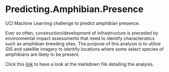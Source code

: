 # Predicting.Amphibian.Presence
UCI Machine Learning challenge to predict amphibian presence.

Ever so often, construction/development of infrastructure is preceded by environmental impact assessments that need to identify characteristics such as amphibian breeding sites. The purpose of this analysis is to utilize GIS and satellite imagery to identify locations where some select species of amphibians are likely to be present. 

Click this [link](https://github.com/dijiagberien/predicting.amphibian.presence/blob/main/predicting.amphibian.presence.md) to have a look at the markdown file detailing the analysis. 
